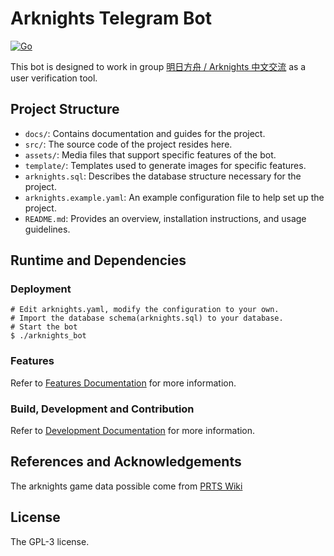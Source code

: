 # Arknights Telegram Bot

[![Go](https://github.com/IJNKAWAKAZE/arknights_bot/actions/workflows/go.yml/badge.svg)](https://github.com/IJNKAWAKAZE/arknights_bot/actions/workflows/go.yml)

This bot is designed to work in group [明日方舟 / Arknights 中文交流](https://t.me/ArknightsZH) as a user verification tool.

## Project Structure

- `docs/`: Contains documentation and guides for the project.
- `src/`: The source code of the project resides here.
- `assets/`: Media files that support specific features of the bot.
- `template/`: Templates used to generate images for specific features.
- `arknights.sql`: Describes the database structure necessary for the project.
- `arknights.example.yaml`: An example configuration file to help set up the project.
- `README.md`: Provides an overview, installation instructions, and usage guidelines.

## Runtime and Dependencies

### Deployment

```
# Edit arknights.yaml, modify the configuration to your own.
# Import the database schema(arknights.sql) to your database.
# Start the bot
$ ./arknights_bot
```

### Features

Refer to [Features Documentation](docs/Features.md) for more information.

### Build, Development and Contribution

Refer to [Development Documentation](docs/Development.md) for more information.

## References and Acknowledgements

The arknights game data possible come from [PRTS Wiki](https://prts.wiki/)

## License

The GPL-3 license.
